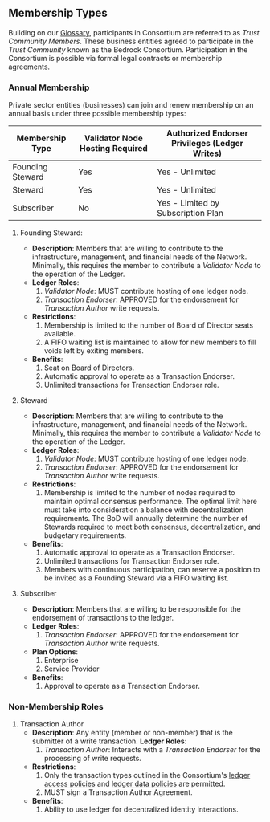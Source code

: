 ## Membership Types

Building on our [Glossary](./glossary.md), participants in Consortium are referred to as *Trust Community Members*. These business entities agreed to participate in the *Trust Community* known as the Bedrock Consortium. Participation in the Consortium is possible via formal legal contracts or membership agreements.

### Annual Membership

Private sector entities (businesses) can join and renew membership on an annual basis under three possible membership types:

| Membership Type | Validator Node Hosting Required | Authorized Endorser Privileges (Ledger Writes) |
| --- | --- | --- |
| Founding Steward | Yes | Yes - Unlimited |
| Steward | Yes | Yes - Unlimited |
| Subscriber | No | Yes - Limited by Subscription Plan |

1. Founding Steward:
    * **Description**: Members that are willing to contribute to the infrastructure, management, and financial needs of the Network. Minimally, this requires the member to contribute a *Validator Node* to the operation of the Ledger.
    * **Ledger Roles**:
        1. *Validator Node*: MUST contribute hosting of one ledger node.
        2. *Transaction Endorser*: APPROVED for the endorsement for *Transaction Author* write requests.
    * **Restrictions**:
        1. Membership is limited to the number of Board of Director seats available.
        2. A FIFO waiting list is maintained to allow for new members to fill voids left by exiting members.
    * **Benefits**:
        1. Seat on Board of Directors.
        2. Automatic approval to operate as a Transaction Endorser.
        3. Unlimited transactions for Transaction Endorser role.

2. Steward
    * **Description**: Members that are willing to contribute to the infrastructure, management, and financial needs of the Network. Minimally, this requires the member to contribute a *Validator Node* to the operation of the Ledger.
    * **Ledger Roles**:
        1. *Validator Node*: MUST contribute hosting of one ledger node.
        2. *Transaction Endorser*: APPROVED for the endorsement for *Transaction Author* write requests.
    * **Restrictions**:
        1. Membership is limited to the number of nodes required to maintain optimal consensus performance. The optimal limit here must take into consideration a balance with decentralization requirements. The BoD will annually determine the number of Stewards required to meet both consensus, decentralization, and budgetary requirements.
    * **Benefits**:
        1. Automatic approval to operate as a Transaction Endorser.
        2. Unlimited transactions for Transaction Endorser role.
        3. Members with continuous participation, can reserve a position to be invited as a Founding Steward via a FIFO waiting list.

3. Subscriber
    * **Description**: Members that are willing to be responsible for the endorsement of transactions to the ledger.
    * **Ledger Roles**:
        1. *Transaction Endorser*: APPROVED for the endorsement for *Transaction Author* write requests.
    * **Plan Options**:
        1. Enterprise
        1. Service Provider
    * **Benefits**:
        1. Approval to operate as a Transaction Endorser.  

### Non-Membership Roles

1. Transaction Author
    * **Description**: Any entity (member or non-member) that is the submitter of a write transaction.
    **Ledger Roles**:
        1. *Transaction Author*: Interacts with a  *Transaction Endorser* for the processing of write requests.
    * **Restrictions**:
        1. Only the transaction types outlined in the Consortium's [ledger access policies](./gf_controlled/ledger_access_policies/.md) and [ledger data policies](./gf_controlled/ledger_data_policies/.md) are permitted.
        2. MUST sign a Transaction Author Agreement.
    * **Benefits**:
        1. Ability to use ledger for decentralized identity interactions.  
